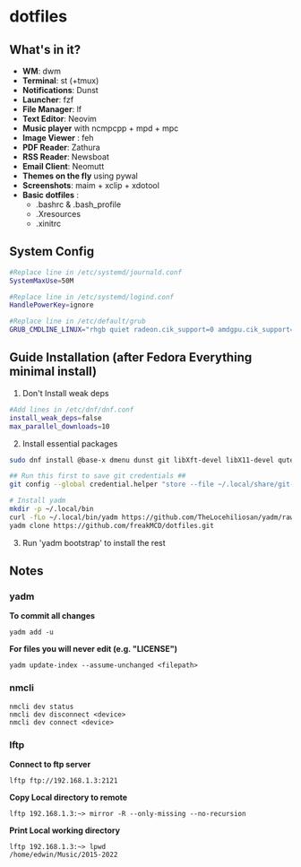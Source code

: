 # dotfiles

## What's in it?

* **WM**: dwm
* **Terminal**: st (+tmux)
* **Notifications**: Dunst
* **Launcher**: fzf
* **File Manager**: lf
* **Text Editor**: Neovim
* **Music player** with ncmpcpp + mpd + mpc
* **Image Viewer** : feh
* **PDF Reader**: Zathura
* **RSS Reader**: Newsboat
* **Email Client**: Neomutt
* **Themes on the fly** using pywal
* **Screenshots**: maim + xclip + xdotool
* **Basic dotfiles** :
    - .bashrc & .bash_profile
    - .Xresources
    - .xinitrc

## System Config
```bash
#Replace line in /etc/systemd/journald.conf
SystemMaxUse=50M

#Replace line in /etc/systemd/logind.conf 
HandlePowerKey=ignore

#Replace line in /etc/default/grub
GRUB_CMDLINE_LINUX="rhgb quiet radeon.cik_support=0 amdgpu.cik_support=1"
```

## Guide Installation (after Fedora Everything minimal install)

1. Don't Install weak deps
```bash
#Add lines in /etc/dnf/dnf.conf
install_weak_deps=false 
max_parallel_downloads=10 
```
2. Install essential packages
```bash
sudo dnf install @base-x dmenu dunst git libXft-devel libX11-devel qutebrowser tmux

## Run this first to save git credentials ##
git config --global credential.helper "store --file ~/.local/share/git-credentials"

# Install yadm
mkdir -p ~/.local/bin
curl -fLo ~/.local/bin/yadm https://github.com/TheLocehiliosan/yadm/raw/master/yadm && chmod a+x ~/.local/bin/yadm
yadm clone https://github.com/freakMCD/dotfiles.git 
```
3. Run 'yadm bootstrap' to install the rest

## Notes

### yadm

**To commit all changes**

    yadm add -u

**For files you will never edit (e.g. "LICENSE")**

    yadm update-index --assume-unchanged <filepath>
    
### nmcli

    nmcli dev status
    nmcli dev disconnect <device>
    nmcli dev connect <device>

### lftp

**Connect to ftp server**

    lftp ftp://192.168.1.3:2121

**Copy Local directory to remote**

    lftp 192.168.1.3:~> mirror -R --only-missing --no-recursion

**Print Local working directory**

    lftp 192.168.1.3:~> lpwd
    /home/edwin/Music/2015-2022




